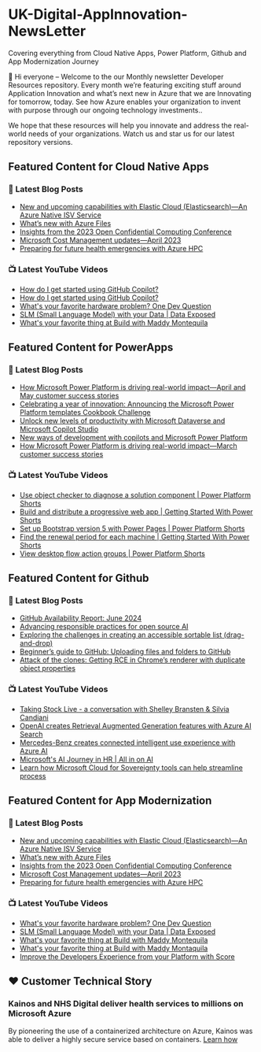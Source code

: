 # UK-Digital-AppInnovation-NewsLetter

Covering everything from Cloud Native Apps, Power Platform, Github and App Modernization Journey

👋 Hi everyone – Welcome to the our Monthly newsletter Developer Resources repository. Every month we’re featuring exciting stuff around Application Innovation and what’s next new in Azure that we are Innovating for tomorrow, today. See how Azure enables your organization to invent with purpose through our ongoing technology investments..


We hope that these resources will help you innovate and address the real-world needs of your organizations. Watch us and star us for our latest repository versions.

## Featured Content for Cloud Native Apps


### 📝 Latest Blog Posts

    
<!-- BLOGCNA:START -->
- [New and upcoming capabilities with Elastic Cloud (Elasticsearch)—An Azure Native ISV Service](https://azure.microsoft.com/blog/new-and-upcoming-capabilities-with-elastic-cloud-elasticsearch-an-azure-native-isv-service/)
- [What’s new with Azure Files](https://azure.microsoft.com/blog/what-s-new-with-azure-files/)
- [Insights from the 2023 Open Confidential Computing Conference](https://azure.microsoft.com/blog/insights-from-the-2023-open-confidential-computing-conference/)
- [Microsoft Cost Management updates—April 2023](https://azure.microsoft.com/blog/microsoft-cost-management-updates-april-2023/)
- [Preparing for future health emergencies with Azure HPC ](https://azure.microsoft.com/blog/preparing-for-future-health-emergencies-with-azure-hpc/)
<!-- BLOGCNA:END -->

### 📺 Latest YouTube Videos

 
<!-- YOUTUBECNA:START -->
- [How do I get started using GitHub Copilot?](https://www.youtube.com/watch?v=xoFjf9fGKj8)
- [How do I get started using GitHub Copilot?](https://www.youtube.com/watch?v=ot-XcTK6ZvU)
- [What&#39;s your favorite hardware problem? One Dev Question](https://www.youtube.com/watch?v=TB5IFVkMMIw)
- [SLM &lpar;Small Language Model&rpar; with your Data | Data Exposed](https://www.youtube.com/watch?v=s3CvH4uQAJo)
- [What&#39;s your favorite thing at Build with Maddy Montequila](https://www.youtube.com/watch?v=hg7ykAG_wb4)
<!-- YOUTUBECNA:END -->

##  Featured Content for PowerApps
### 📝 Latest Blog Posts
<!-- BLOGPOWER:START -->
- [How Microsoft Power Platform is driving real-world impact—April and May customer success stories](https://www.microsoft.com/en-us/power-platform/blog/2024/06/26/how-microsoft-power-platform-is-driving-real-world-impact-april-and-may-customer-success-stories/)
- [Celebrating a year of innovation: Announcing the Microsoft Power Platform templates Cookbook Challenge](https://www.microsoft.com/en-us/power-platform/blog/2024/06/06/celebrating-a-year-of-innovation-announcing-the-microsoft-power-platform-templates-cookbook-challenge/)
- [Unlock new levels of productivity with Microsoft Dataverse and Microsoft Copilot Studio](https://powerapps.microsoft.com/en-us/blog/unlock-new-levels-of-productivity-with-microsoft-dataverse-and-microsoft-copilot-studio/)
- [New ways of development with copilots and Microsoft Power Platform](https://www.microsoft.com/en-us/power-platform/blog/2024/05/21/new-ways-of-development-with-copilots-and-microsoft-power-platform/)
- [How Microsoft Power Platform is driving real-world impact—March customer success stories](https://www.microsoft.com/en-us/power-platform/blog/2024/04/18/how-microsoft-power-platform-is-driving-real-world-impact-march-customer-success-stories/)
<!-- BLOGPOWER:END -->
 ### 📺 Latest YouTube Videos
    
<!-- YOUTUBEPOWER:START -->
- [Use object checker to diagnose a solution component | Power Platform Shorts](https://www.youtube.com/watch?v=h_OwFRgj1U8)
- [Build and distribute a progressive web app | Getting Started With Power Shorts](https://www.youtube.com/watch?v=Pzs8zTXy8kI)
- [Set up Bootstrap version 5 with Power Pages | Power Platform Shorts](https://www.youtube.com/watch?v=rQe34jyVROQ)
- [Find the renewal period for each machine | Getting Started With Power Shorts](https://www.youtube.com/watch?v=gKvNyBLA_KA)
- [View desktop flow action groups | Power Platform Shorts](https://www.youtube.com/watch?v=TUmoWDA3NQU)
<!-- YOUTUBEPOWER:END -->

##  Featured Content for Github
### 📝 Latest Blog Posts
<!-- BLOGGITHUB:START -->
- [GitHub Availability Report: June 2024](https://github.blog/2024-07-12-github-availability-report-june-2024/)
- [Advancing responsible practices for open source AI](https://github.blog/2024-07-11-advancing-responsible-practices-for-open-source-ai/)
- [Exploring the challenges in creating an accessible sortable list (drag-and-drop)](https://github.blog/2024-07-09-exploring-the-challenges-in-creating-an-accessible-sortable-list-drag-and-drop/)
- [Beginner’s guide to GitHub: Uploading files and folders to GitHub](https://github.blog/2024-07-08-beginners-guide-to-github-uploading-files-and-folders-to-github/)
- [Attack of the clones: Getting RCE in Chrome’s renderer with duplicate object properties](https://github.blog/2024-06-26-attack-of-the-clones-getting-rce-in-chromes-renderer-with-duplicate-object-properties/)
<!-- BLOGGITHUB:END -->
### 📺 Latest YouTube Videos
<!-- YOUTUBEGITHUB:START -->
- [Taking Stock Live - a conversation with Shelley Bransten &amp; Silvia Candiani](https://www.youtube.com/watch?v=NMEdNprUOzI)
- [OpenAI creates Retrieval Augmented Generation features with Azure AI Search](https://www.youtube.com/watch?v=cjIE5fBInAE)
- [Mercedes-Benz creates connected intelligent use experience with Azure AI](https://www.youtube.com/watch?v=ocxnhqZuS8w)
- [Microsoft&#39;s AI Journey in HR | All in on AI](https://www.youtube.com/watch?v=ffrmZhT3BJA)
- [Learn how Microsoft Cloud for Sovereignty tools can help streamline process](https://www.youtube.com/watch?v=fbq3EfDIfX4)
<!-- YOUTUBEGITHUB:END -->
##  Featured Content for App Modernization
### 📝 Latest Blog Posts
<!-- BLOGAPPMOD:START -->
- [New and upcoming capabilities with Elastic Cloud (Elasticsearch)—An Azure Native ISV Service](https://azure.microsoft.com/blog/new-and-upcoming-capabilities-with-elastic-cloud-elasticsearch-an-azure-native-isv-service/)
- [What’s new with Azure Files](https://azure.microsoft.com/blog/what-s-new-with-azure-files/)
- [Insights from the 2023 Open Confidential Computing Conference](https://azure.microsoft.com/blog/insights-from-the-2023-open-confidential-computing-conference/)
- [Microsoft Cost Management updates—April 2023](https://azure.microsoft.com/blog/microsoft-cost-management-updates-april-2023/)
- [Preparing for future health emergencies with Azure HPC ](https://azure.microsoft.com/blog/preparing-for-future-health-emergencies-with-azure-hpc/)
<!-- BLOGAPPMOD:END -->
### 📺 Latest YouTube Videos
<!-- YOUTUBEAPPMOD:START -->
- [What&#39;s your favorite hardware problem? One Dev Question](https://www.youtube.com/watch?v=TB5IFVkMMIw)
- [SLM &lpar;Small Language Model&rpar; with your Data | Data Exposed](https://www.youtube.com/watch?v=s3CvH4uQAJo)
- [What&#39;s your favorite thing at Build with Maddy Montequila](https://www.youtube.com/watch?v=hg7ykAG_wb4)
- [What&#39;s your favorite thing at Build with Maddy Montaquila](https://www.youtube.com/watch?v=5yh2hpY7A2c)
- [Improve the Developers Experience from your Platform with Score](https://www.youtube.com/watch?v=eo15N9E-zi4)
<!-- YOUTUBEAPPMOD:END -->


## ♥️ Customer Technical Story 

### Kainos and NHS Digital deliver health services to millions on Microsoft Azure

By pioneering the use of a containerized architecture on Azure, Kainos was able to deliver a highly secure service based on containers. [Learn how](https://customers.microsoft.com/en-us/story/1368348549535774520-kainos-and-nhs-digital-deliver-health-services-to-millions-on-microsoft-azure)

